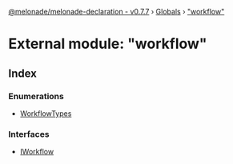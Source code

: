 [@melonade/melonade-declaration - v0.7.7](../README.md) › [Globals](../globals.md) › ["workflow"](_workflow_.md)

# External module: "workflow"

## Index

### Enumerations

* [WorkflowTypes](../enums/_workflow_.workflowtypes.md)

### Interfaces

* [IWorkflow](../interfaces/_workflow_.iworkflow.md)
